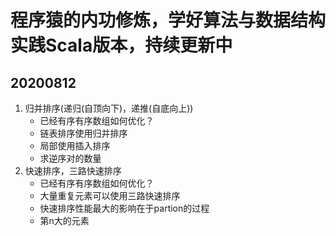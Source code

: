 # 程序猿的内功修炼，学好算法与数据结构实践Scala版本，持续更新中

##  20200812 
1. 归并排序(递归(自顶向下)，递推(自底向上))
   - 已经有序有序数组如何优化？
   - 链表排序使用归并排序
   - 局部使用插入排序
   - 求逆序对的数量
2. 快速排序，三路快速排序
   - 已经有序有序数组如何优化？
   - 大量重复元素可以使用三路快速排序
   - 快速排序性能最大的影响在于partion的过程
   - 第n大的元素
  
